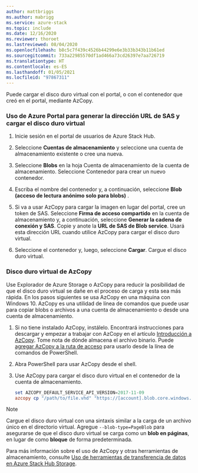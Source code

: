 ```yaml
---
author: mattbriggs
ms.author: mabrigg
ms.service: azure-stack
ms.topic: include
ms.date: 12/16/2020
ms.reviewer: thoroet
ms.lastreviewed: 08/04/2020
ms.openlocfilehash: b8c5c7f439c4526b44299e6e3b33b343b11b61ed
ms.sourcegitcommit: 733a22985570df1ad466a73cd26397e7aa726719
ms.translationtype: HT
ms.contentlocale: es-ES
ms.lasthandoff: 01/05/2021
ms.locfileid: "97867311"
---
```

Puede cargar el disco duro virtual con el portal, o con el contenedor que creó en el portal, mediante AzCopy.

### <a name="portal-to-generate-sas-url-and-upload-vhd"></a>Uso de Azure Portal para generar la dirección URL de SAS y cargar el disco duro virtual

1. Inicie sesión en el portal de usuarios de Azure Stack Hub.

2. Seleccione **Cuentas de almacenamiento** y seleccione una cuenta de almacenamiento existente o cree una nueva.

3. Seleccione **Blobs** en la hoja Cuenta de almacenamiento de la cuenta de almacenamiento. Seleccione Contenedor para crear un nuevo contenedor.

4. Escriba el nombre del contenedor y, a continuación, seleccione **Blob (acceso de lectura anónimo solo para blobs)** .

5. Si va a usar AzCopy para cargar la imagen en lugar del portal, cree un token de SAS. Seleccione **Firma de acceso compartido** en la cuenta de almacenamiento y, a continuación, seleccione **Generar la cadena de conexión y SAS**. Copie y anote la **URL de SAS de Blob service**. Usará esta dirección URL cuando utilice AzCopy para cargar el disco duro virtual.

6. Seleccione el contenedor y, luego, seleccione **Cargar**. Cargue el disco duro virtual.

### <a name="azcopy-vhd"></a>Disco duro virtual de AzCopy

Use Explorador de Azure Storage o AzCopy para reducir la posibilidad de que el disco duro virtual se dañe en el proceso de carga y esta sea más rápida. En los pasos siguientes se usa AzCopy en una máquina con Windows 10. AzCopy es una utilidad de línea de comandos que puede usar para copiar blobs o archivos a una cuenta de almacenamiento o desde una cuenta de almacenamiento.

1. Si no tiene instalado AzCopy, instálelo. Encontrará instrucciones para descargar y empezar a trabajar con AzCopy en el artículo [Introducción a AzCopy](/azure/storage/common/storage-use-azcopy-v10). Tome nota de dónde almacena el archivo binario. Puede [agregar AzCopy a la ruta de acceso](https://www.architectryan.com/2018/03/17/add-to-the-path-on-windows-10/) para usarlo desde la línea de comandos de PowerShell.

2. Abra PowerShell para usar AzCopy desde el shell.

3. Use AzCopy para cargar el disco duro virtual en el contenedor de la cuenta de almacenamiento.

    ```powershell  
    set AZCOPY_DEFAULT_SERVICE_API_VERSION=2017-11-09
    azcopy cp "/path/to/file.vhd" "https://[account].blob.core.windows.net/[container]/[path/to/blob]?[SAS] --blob-type=PageBlob
    ```

> [!NOTE]  
> Cargue el disco duro virtual con una sintaxis similar a la carga de un archivo único en el directorio virtual. Agregue `--blob-type=PageBlob` para asegurarse de que el disco duro virtual se carga como un **blob en páginas**, en lugar de como **bloque** de forma predeterminada.

Para más información sobre el uso de AzCopy y otras herramientas de almacenamiento, consulte [Uso de herramientas de transferencia de datos en Azure Stack Hub Storage](../user/azure-stack-storage-transfer.md).